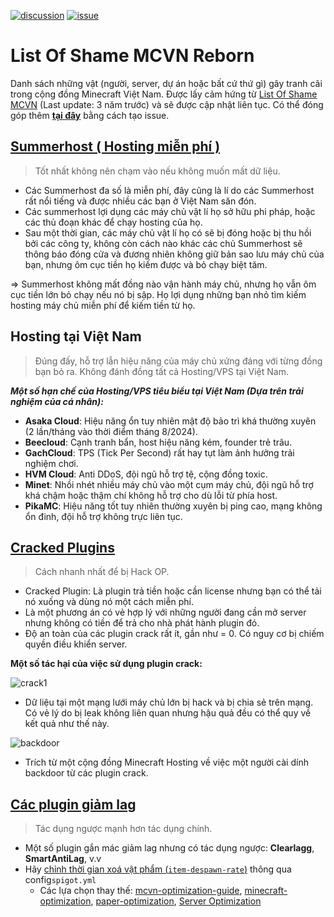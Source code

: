 [![discussion](https://img.shields.io/badge/discussion-here-green)](https://github.com/sysadminhater/list-of-shame-reborn/discussions) [![issue](https://img.shields.io/badge/issue-here-yellow)](https://github.com/sysadminhater/list-of-shame-reborn/issues)
# List Of Shame MCVN Reborn
Danh sách những vật (người, server, dự án hoặc bất cứ thứ gì) gây tranh cãi trong cộng đồng Minecraft Việt Nam. Được lấy cảm hứng từ [List Of Shame MCVN](https://github.com/HSGamer/list-of-shame-mcvn) (Last update: 3 năm trước) và sẽ được cập nhật liên tục.
Có thể đóng góp thêm [**tại đây**](https://github.com/sysadminhater/list-of-shame-reborn/issues) bằng cách tạo issue.

## [Summerhost ( Hosting miễn phí )](https://undefined.is-a.dev/summerhost/)
> Tốt nhất không nên chạm vào nếu không muốn mất dữ liệu.

* Các Summerhost đa số là miễn phí, đây cũng là lí do các Summerhost rất nổi tiếng và được nhiều các bạn ở Việt Nam săn đón.
* Các summerhost lợi dụng các máy chủ vật lí họ sở hữu phi pháp, hoặc các thủ đoạn khác để chạy hosting của họ.
* Sau một thời gian, các máy chủ vật lí họ có sẽ bị đóng hoặc bị thu hồi bởi các công ty, không còn cách nào khác các chủ Summerhost sẽ thông báo đóng cửa và đương nhiên không giữ bản sao lưu máy chủ của bạn, nhưng ôm cục tiền họ kiếm được và bỏ chạy biệt tăm.

=> Summerhost không mất đồng nào vận hành máy chủ, nhưng họ vẫn ôm cục tiền lớn bỏ chạy nếu nó bị sập. Họ lợi dụng những bạn nhỏ tìm kiếm hosting máy chủ miễn phí để kiếm tiền từ họ.

## Hosting tại Việt Nam
> Đúng đấy, hỗ trợ lẫn hiệu năng của máy chủ xứng đáng với từng đồng bạn bỏ ra. Không đánh đồng tất cả Hosting/VPS tại Việt Nam.

***Một số hạn chế của Hosting/VPS tiêu biểu tại Việt Nam (Dựa trên trải nghiệm của cá nhân):***
- **Asaka Cloud**: Hiệu năng ổn tuy nhiên mật độ bảo trì khá thường xuyên (2 lần/tháng vào thời điểm tháng 8/2024).
- **Beecloud**: Cạnh tranh bẩn, host hiệu năng kém, founder trẻ trâu.
- **GachCloud**: TPS (Tick Per Second) rất hay tụt làm ảnh hưởng trải nghiệm chơi.
- **HVM Cloud**: Anti DDoS, đội ngũ hỗ trợ tệ, cộng đồng toxic.
- **Minet**: Nhồi nhét nhiều máy chủ vào một cụm máy chủ, đội ngũ hỗ trợ khá chậm hoặc thậm chí không hỗ trợ cho dù lỗi từ phía host.
- **PikaMC**: Hiệu năng tốt tuy nhiên thường xuyên bị ping cao, mạng không ổn đinh, đội hỗ trợ không trực liên tục.

## [Cracked Plugins](https://github.com/NotEnderVN/StopUsingCrackedPlugin)
> Cách nhanh nhất để bị Hack OP.

* Cracked Plugin: Là plugin trả tiền hoặc cần license nhưng bạn có thể tải nó xuống và dùng nó một cách miễn phí.
* Là một phương án có vẻ hợp lý với những người đang cần mở server nhưng không có tiền để trả cho nhà phát hành plugin đó. 
* Độ an toàn của các plugin crack rất ít, gần như = 0. Có nguy cơ bị chiếm quyền điều khiển server.

**Một số tác hại của việc sử dụng plugin crack:**

![crack1](https://files.asakacloud.vn/share/list-of-shame/leak1.png) 
* Dữ liệu tại một mạng lưới máy chủ lớn bị hack và bị chia sẻ trên mạng. Có vẻ lý do bị leak không liên quan nhưng hậu quả đều có thể quy về kết quả như thế này.


![backdoor](https://files.asakacloud.vn/share/list-of-shame/oceanbox1.png)
- Trích từ một cộng đồng Minecraft Hosting về việc một người cài dính backdoor từ các plugin crack.
## [Các plugin giảm lag](https://github.com/HSGamer/list-of-shame-mcvn?tab=readme-ov-file#:~:text=Plugin%20%27gi%E1%BA%A3m%20lag,%2C%20Server%20Optimization)
> Tác dụng ngược mạnh hơn tác dụng chính.

* Một số plugin gắn mác giảm lag nhưng có tác dụng ngược: **Clearlagg**, **SmartAntiLag**, v.v
* Hãy  [chỉnh thời gian xoá vật phẩm (`item-despawn-rate`)](https://www.spigotmc.org/wiki/spigot-configuration/#:~:text=Controls%20the%20number%20of%20ticks,longer%20until%20they%20de-spawn\).) thông qua config`spigot.yml`
  * Các lựa chọn thay thế: [mcvn-optimization-guide](https://minhh2792.is-a.dev/mcvn-optimization-guide/), [minecraft-optimization](https://github.com/YouHaveTrouble/minecraft-optimization), [paper-optimization](https://eternity.community/index.php/paper-optimization/), [Server Optimization](https://www.spigotmc.org/threads/283181/)
